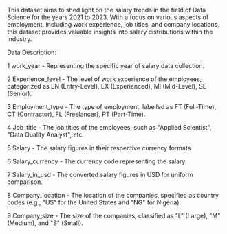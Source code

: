 This dataset aims to shed light on the salary trends in the field of Data Science for the years 2021 to 2023. With a focus on various aspects of employment, including work experience, job titles, and company locations, this dataset provides valuable insights into salary distributions within the industry.

Data Description:

1 work_year -	Representing the specific year of salary data collection.

2	Experience_level - The level of work experience of the employees, categorized as EN (Entry-Level), EX (Experienced), MI (Mid-Level), SE (Senior).

3	Employment_type - The type of employment, labelled as FT (Full-Time), CT (Contractor), FL (Freelancer), PT (Part-Time).

4	Job_title - The job titles of the employees, such as "Applied Scientist", "Data Quality Analyst", etc.

5	Salary - The salary figures in their respective currency formats.

6	Salary_currency - The currency code representing the salary.

7	Salary_in_usd - The converted salary figures in USD for uniform comparison.

8	Company_location - The location of the companies, specified as country codes (e.g., "US" for the United States and "NG" for Nigeria).

9	Company_size - The size of the companies, classified as "L" (Large), "M" (Medium), and "S" (Small).
